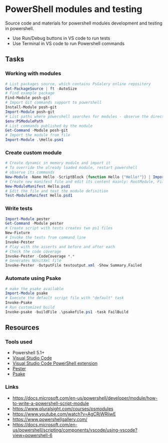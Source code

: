 # PowerShell modules and testing

Source code and materials for powershell modules development and testing in powershell.

* Use Run/Debug buttons in VS code to run tests
* Use Terminal in VS code to run Powershell commands

## Tasks

### Working with modules

```powershell
# List packages source, which contains PsGalery online repository
Get-PackageSource | ft -AutoSize
# Find example package
Find-Module posh-git
# Import Git commands support to powershell
Install-Module posh-git
Import-Module posh-git
# List paths where powershell searches for modules - observe the directory structure
$env:PSModulePath
# List commands published by the module
Get-Command -Module posh-git
# Import the module from file
Import-Module .\Hello.psm1
```

### Create custom module

```powershell
# Create dynamic in memory module and import it
# To override the already loaded module, restart powershell
# observe its commands
New-Module -Name Hello -ScriptBlock {function Hello {"Hello!"}} | Import-module
# Create new manifest file and edit its content mainly: RootModule, FileList, FunctionsToExport
New-ModuleManifest Hello.psd1
# Edit the file and test the module definition
Test-ModuleManifest Hello.psd1
```

### Write tests

```powershell
Import-Module pester
Get-Command -Module pester
# Create script with tests creates two ps1 files
New-Fixture
# Invoke the tests from command line
Invoke-Pester
# Play with the asserts and before and after each
# Check the code coverage
Invoke-Pester -CodeCoverage *.*
# Generates NUnitXml file
Invoke-Pester -OutputFile testoutput.xml -Show Summary,Failed
```

### Automate using Psake

```powershell
# make the psake available
Import-Module psake
# Execute the default script file with "default" task
Invoke-Psake
# Run customized build
Invoke-psake -buildFile .\psakefile.ps1 -task FailBuild
```


## Resources

### Tools used

* Powershell 5.1+
* [Visual Studio Code](https://code.visualstudio.com/)
* [Visual Studio Code PowerShell extension](https://marketplace.visualstudio.com/items?itemName=ms-vscode.PowerShell)
* [Pester](https://github.com/pester/Pester)
* [Psake](https://github.com/psake/psake)

### Links

* https://docs.microsoft.com/en-us/powershell/developer/module/how-to-write-a-powershell-script-module
* https://www.pluralsight.com/courses/psmodules
* https://www.youtube.com/watch?v=AgCRjWRliwE
* https://www.powershellgallery.com/
* https://docs.microsoft.com/en-us/powershell/scripting/components/vscode/using-vscode?view=powershell-6